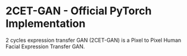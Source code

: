 # 2CET-GAN - Official PyTorch Implementation
2 cycles expression transfer GAN (2CET-GAN) is a Pixel to Pixel Human Facial Expression Transfer GAN.
